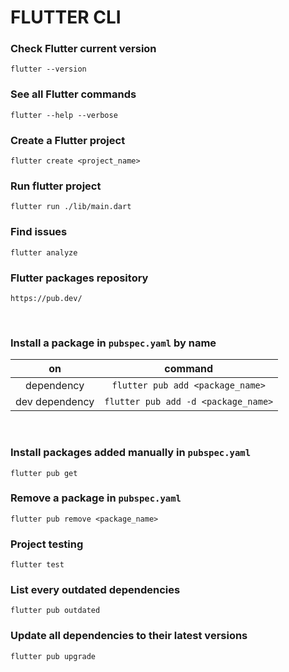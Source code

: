 # FLUTTER CLI

### Check Flutter current version
```flutter
flutter --version
```

### See all Flutter commands
```flutter
flutter --help --verbose
```

### Create a Flutter project
```flutter
flutter create <project_name>
```

### Run flutter project
```
flutter run ./lib/main.dart
```

### Find issues
```flutter
flutter analyze
```

### Flutter packages repository
```flutter
https://pub.dev/
```
<br>

### Install a package in `pubspec.yaml` by name

| on | command |
| :--: | :-------: |
| dependency | `flutter pub add <package_name>` |
| dev dependency | `flutter pub add -d <package_name>` |
<br>

### Install packages added manually in `pubspec.yaml`
```flutter
flutter pub get
```

### Remove a package in `pubspec.yaml`
```flutter
flutter pub remove <package_name>
```

### Project testing
```flutter
flutter test
```

### List every outdated dependencies
```flutter
flutter pub outdated
```

### Update all dependencies to their latest versions
```flutter
flutter pub upgrade
```
